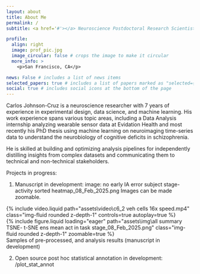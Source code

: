 ```yaml
---
layout: about
title: About Me
permalink: /
subtitle: <a href='#'></a> Neuroscience Postdoctoral Research Scientist at UCSF.

profile:
  align: right
  image: prof_pic.jpg
  image_circular: false # crops the image to make it circular
  more_info: >
    <p>San Francisco, CA</p>

news: False # includes a list of news items
selected_papers: true # includes a list of papers marked as "selected={true}"
social: true # includes social icons at the bottom of the page
---
```


  Carlos Johnson-Cruz is a neuroscience researcher with 7 years of experience in experimental design, data science, and machine learning. His work experience spans various topic areas, including a Data Analysis internship analyzing wearable sensor data at Evidation Health and most recently his PhD thesis using machine learning on neuroimaging time-series data to understand the neurobiology of cognitive deficits in schizophrenia.
  
   He is skilled at building and optimizing analysis pipelines for independently distilling insights from complex datasets and communicating them to technical and non-technical stakeholders. 
   
  Projects in progress:

   1) Manuscript in development: 
image: no early IA error subject stage-activity sorted heatmap_08_Feb_2025.png
Images can be made zoomable.



<div class="row mt-3">
    <div class="col-sm mt-3 mt-md-0">
        {% include video.liquid path="assets\video\c6_2 veh cells 16x speed.mp4" class="img-fluid rounded z-depth-1" controls=true autoplay=true %}
    </div>
    <div class="col-sm mt-3 mt-md-0">
{% include figure.liquid loading="eager" path="assets\img\all summary TSNE- t-SNE ens mean act in task stage_08_Feb_2025.png" class="img-fluid rounded z-depth-1" zoomable=true %}    </div>
</div>
<div class="caption">
    Samples of pre-processed, and analysis results (manuscript in development)
</div>

   2) Open source post hoc statistical annotation in development: /plot_stat_annot